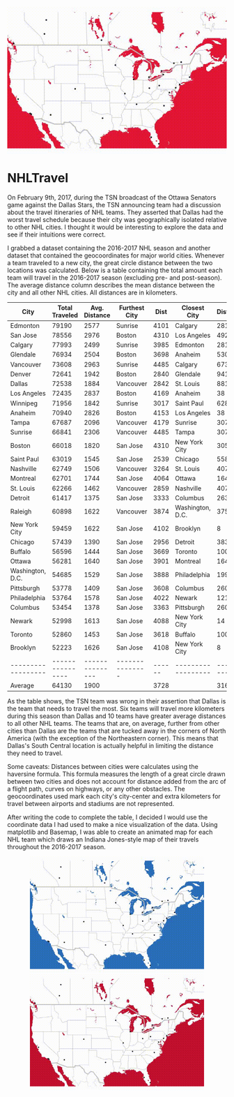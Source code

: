 <p align="center"><img align="middle" src="https://github.com/BStaff1986/NHLTravel/blob/master/OTT.gif" alt="Ottawa Senators 2016-2017"></p>

# NHLTravel

On February 9th, 2017, during the TSN broadcast of the Ottawa Senators game against the Dallas Stars, the TSN announcing team had a discussion about the travel itineraries of NHL teams. They asserted that Dallas had the worst travel schedule because their city was geographically isolated relative to other NHL cities. I thought it would be interesting to explore the data and see if their intuitions were correct. 

I grabbed a dataset containing the 2016-2017 NHL season and another dataset that contained the geocoordinates for major world cities. Whenever a team traveled to a new city, the great circle distance between the two locations was calculated. Below is a table containing the total amount each team will travel in the 2016-2017 season (excluding pre- and post-season). The average distance column describes the mean distance between the city and all other NHL cities. All distances are in kilometers.

|       City       | Total Traveled | Avg. Distance | Furthest City | Dist | Closest City     | Distance |
|------------------|----------------|---------------|---------------|------|------------------|----------|
| Edmonton         | 79190          | 2577          | Sunrise       | 4101 | Calgary          | 281      |
| San Jose         | 78556          | 2976          | Boston        | 4310 | Los Angeles      | 492      |
| Calgary          | 77993          | 2499          | Sunrise       | 3985 | Edmonton         | 281      |
| Glendale         | 76934          | 2504          | Boston        | 3698 | Anaheim          | 530      |
| Vancouver        | 73608          | 2963          | Sunrise       | 4485 | Calgary          | 673      |
| Denver           | 72641          | 1942          | Boston        | 2840 | Glendale         | 941      |
| Dallas           | 72538          | 1884          | Vancouver     | 2842 | St. Louis        | 881      |
| Los Angeles      | 72435          | 2837          | Boston        | 4169 | Anaheim          | 38       |
| Winnipeg         | 71956          | 1842          | Sunrise       | 3017 | Saint Paul       | 628      |
| Anaheim          | 70940          | 2826          | Boston        | 4153 | Los Angeles      | 38       |
| Tampa            | 67687          | 2096          | Vancouver     | 4179 | Sunrise          | 307      |
| Sunrise          | 66841          | 2306          | Vancouver     | 4485 | Tampa            | 307      |
| Boston           | 66018          | 1820          | San Jose      | 4310 | New York City    | 305      |
| Saint Paul       | 63019          | 1545          | San Jose      | 2539 | Chicago          | 558      |
| Nashville        | 62749          | 1506          | Vancouver     | 3264 | St. Louis        | 407      |
| Montreal         | 62701          | 1744          | San Jose      | 4064 | Ottawa           | 164      |
| St. Louis        | 62266          | 1462          | Vancouver     | 2859 | Nashville        | 407      |
| Detroit          | 61417          | 1375          | San Jose      | 3333 | Columbus         | 263      |
| Raleigh          | 60898          | 1622          | Vancouver     | 3874 | Washington, D.C. | 375      |
| New York City    | 59459          | 1622          | San Jose      | 4102 | Brooklyn         | 8        |
| Chicago          | 57439          | 1390          | San Jose      | 2956 | Detroit          | 383      |
| Buffalo          | 56596          | 1444          | San Jose      | 3669 | Toronto          | 100      |
| Ottawa           | 56281          | 1640          | San Jose      | 3901 | Montreal         | 164      |
| Washington, D.C. | 54685          | 1529          | San Jose      | 3888 | Philadelphia     | 199      |
| Pittsburgh       | 53778          | 1409          | San Jose      | 3608 | Columbus         | 260      |
| Philadelphia     | 53764          | 1578          | San Jose      | 4022 | Newark           | 121      |
| Columbus         | 53454          | 1378          | San Jose      | 3363 | Pittsburgh       | 260      |
| Newark           | 52998          | 1613          | San Jose      | 4088 | New York City    | 14       |
| Toronto          | 52860          | 1453          | San Jose      | 3618 | Buffalo          | 100      |
| Brooklyn         | 52223          | 1626          | San Jose      | 4108 | New York City    | 8        |
|------------------|----------------|---------------|---------------|------|------------------|----------|
| Average          | 64130          | 1900          |               | 3728 |                  | 316      |

As the table shows, the TSN team was wrong in their assertion that Dallas is the team that needs to travel the most. Six teams will travel more kilometers during this season than Dallas and 10 teams have greater average distances to all other NHL teams. The teams that are, on average, further from other cities than Dallas are the teams that are tucked away in the corners of North America (with the exception of the Northeastern corner). This means that Dallas's South Central location is actually helpful in limiting the distance they need to travel.

Some caveats: Distances between cities were calculates using the haversine formula. This formula measures the length of a great circle drawn between two cities and does not account for distance added from the arc of a flight path, curves on highways, or any other obstacles. The geocoordinates used mark each city's city-center and extra kilometers for travel between airports and stadiums are not represented.

After writing the code to complete the table, I decided I would use the coordinate data I had used to make a nice visualization of the data. Using matplotlib and Basemap, I was able to create an animated map for each NHL team which draws an Indiana Jones-style map of their travels throughout the 2016-2017 season.

<p align="center"><img src="https://github.com/BStaff1986/NHLTravel/blob/master/TOR.gif" alt="Toronto Maple Leafs 2016-2017" width="400"><img src="https://github.com/BStaff1986/NHLTravel/blob/master/MTL.gif" alt="Montreal Canadiens 2016-2017" width="400"></p>
